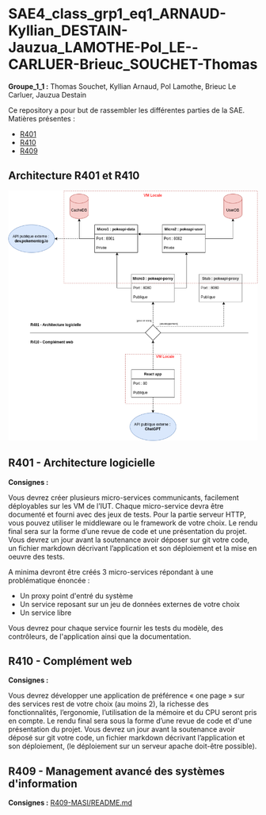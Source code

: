 # SAE4_class_grp1_eq1_ARNAUD-Kyllian_DESTAIN-Jauzua_LAMOTHE-Pol_LE--CARLUER-Brieuc_SOUCHET-Thomas

**Groupe_1_1 :** Thomas Souchet, Kyllian Arnaud, Pol Lamothe, Brieuc Le Carluer, Jauzua Destain

Ce repository a pour but de rassembler les différentes parties de la SAE. Matières présentes :

* [R401](#r401---architecture-logicielle)
* [R410](#r410---complément-web)
* [R409](#r409---managment-avancé-des-systèmes-dinformation)

## Architecture R401 et R410

![schema](./commun/Architecture-globale.drawio.png)

## R401 - Architecture logicielle

**Consignes :**

Vous devrez créer plusieurs micro-services communicants, facilement déployables sur les VM de l’IUT. Chaque micro-service devra être documenté et fourni avec des jeux de tests. Pour la partie serveur HTTP, vous pouvez utiliser le middleware ou le framework de votre choix. Le rendu final sera sur la forme d’une revue de code et une présentation du projet. Vous devrez un jour avant la soutenance avoir déposer sur git votre code, un fichier markdown décrivant l’application et son déploiement et la mise en oeuvre des tests.

A minima devront être créés 3 micro-services répondant à une problématique énoncée :

 * Un proxy point d'entré du système
 * Un service reposant sur un jeu de données externes de votre choix
 * Un service libre

Vous devrez pour chaque service fournir les tests du modèle, des contrôleurs, de l'application ainsi que la documentation.

## R410 - Complément web

**Consignes :**

Vous devrez développer une application de préférence « one page » sur des services rest de votre choix (au moins 2), la richesse des fonctionnalités, l’ergonomie, l’utilisation de la mémoire et du CPU seront pris en compte. Le rendu final sera sous la forme d’une revue de code et d'une présentation du projet. Vous devrez un jour avant la soutenance avoir déposé sur git votre code, un fichier markdown décrivant l’application et son déploiement, (le déploiement sur un serveur apache doit-être possible).

## R409 - Management avancé des systèmes d'information

**Consignes :** [R409-MASI/README.md](https://gitlab.univ-nantes.fr/pub/but/but2/sae4/sae4_class_grp1_eq1_arnaud-kyllian_destain-jauzua_lamothe-pol_le-carluer-brieuc_souchet-thomas/-/blob/main/R409-MASI/README.md?ref_type=heads)